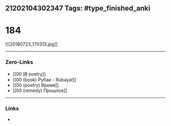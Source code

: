 21202104302347
Tags: #type_finished_anki 
---
# 184

![[20180723_170313.jpg]]

---
### Zero-Links
- [[00 詩 poetry]]
- [[00 (book) Рубаи - Rubayat]]
- [[00 (poetry) Время]]
- [[00 (remedy) Прошлое]]
---
### Links
-